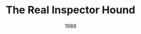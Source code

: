 ---
layout: productions
title: The Real Inspector Hound
date: 1988
featured_image:
image_credit:
image_alt:
image_caption:
category:
Theatre: Jacksonville Actors Theatre
cast:
- Inspector Hound: Michael Lipp
crew:
external_links:
---